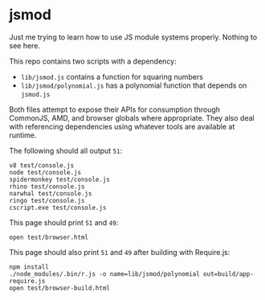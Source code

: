 # jsmod

Just me trying to learn how to use JS module systems properly. Nothing to see
here.

This repo contains two scripts with a dependency:

* `lib/jsmod.js` contains a function for squaring numbers
* `lib/jsmod/polynomial.js` has a polynomial function that depends on `jsmod.js`

Both files attempt to expose their APIs for consumption through CommonJS, AMD,
and browser globals where appropriate. They also deal with referencing
dependencies using whatever tools are available at runtime.

The following should all output `51`:

    v8 test/console.js
    node test/console.js
    spidermonkey test/console.js
    rhino test/console.js
    narwhal test/console.js
    ringo test/console.js
    cscript.exe test/console.js

This page should print `51` and `49`:

    open test/browser.html

This page should also print `51` and `49` after building with Require.js:

    npm install
    ./node_modules/.bin/r.js -o name=lib/jsmod/polynomial out=build/app-require.js
    open test/browser-build.html

